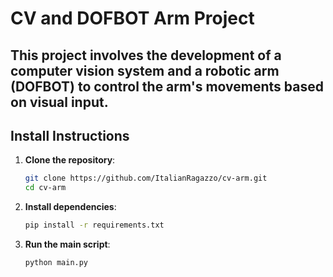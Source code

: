 # CV and DOFBOT Arm Project

## This project involves the development of a computer vision system and a robotic arm (DOFBOT) to control the arm's movements based on visual input.
## Install Instructions
1. **Clone the repository**:
   ```bash
   git clone https://github.com/ItalianRagazzo/cv-arm.git
   cd cv-arm
    ```
2. **Install dependencies**:
    ```bash
    pip install -r requirements.txt
    ```
3. **Run the main script**:
    ```bash
    python main.py
    ```
